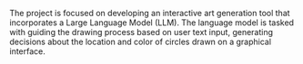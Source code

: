 The project is focused on developing an interactive art generation tool that incorporates a Large Language Model (LLM). The language model is tasked with guiding the drawing process based on user text input, generating decisions about the location and color of circles drawn on a graphical interface.
